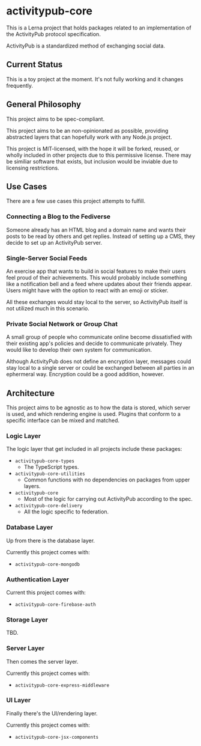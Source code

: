 # activitypub-core

This is a Lerna project that holds packages related to an implementation of the
ActivityPub protocol specification.

ActivityPub is a standardized method of exchanging social data.

## Current Status

This is a toy project at the moment. It's not fully working and it changes
frequently.

## General Philosophy

This project aims to be spec-compliant.

This project aims to be an non-opinionated as possible, providing abstracted
layers that can hopefully work with any Node.js project.

This project is MIT-licensed, with the hope it will be forked, reused, or
wholly included in other projects due to this permissive license. There may be
similiar software that exists, but inclusion would be inviable due to licensing
restrictions.

## Use Cases

There are a few use cases this project attempts to fulfill.

### Connecting a Blog to the Fediverse

Someone already has an HTML blog and a domain name and wants their posts to be
read by others and get replies. Instead of setting up a CMS, they decide to set
up an ActivityPub server.

### Single-Server Social Feeds

An exercise app that wants to build in social features to make their users
feel proud of their achievements. This would probably include something like a
notification bell and a feed where updates about their friends appear. Users
might have with the option to react with an emoji or sticker.

All these exchanges would stay local to the server, so ActivityPub itself is
not utilized much in this scenario.

### Private Social Network or Group Chat

A small group of people who communicate online become dissatisfied with their
existing app's policies and decide to communicate privately. They would like to
develop their own system for communication.

Although ActivityPub does not define an encryption layer, messages could stay
local to a single server or could be exchanged between all parties in an
ephermeral way. Encryption could be a good addition, however.

## Architecture

This project aims to be agnostic as to how the data is stored, which server is
used, and which rendering engine is used. Plugins that conform to a specific
interface can be mixed and matched.

### Logic Layer

The logic layer that get included in all projects include these packages:

* `activitypub-core-types`
    * The TypeScript types.
* `activitypub-core-utilities`
    * Common functions with no dependencies on packages from upper layers.
* `activitypub-core`
    * Most of the logic for carrying out ActivityPub according to the spec.
* `activitypub-core-delivery`
    * All the logic specific to federation.

### Database Layer

Up from there is the database layer.

Currently this project comes with:

* `activitypub-core-mongodb`

### Authentication Layer

Current this project comes with:

* `activitypub-core-firebase-auth`

### Storage Layer

TBD.

### Server Layer

Then comes the server layer.

Currently this project comes with:

* `activitypub-core-express-middleware`

### UI Layer

Finally there's the UI/rendering layer.

Currently this project comes with:

* `activitypub-core-jsx-components`
